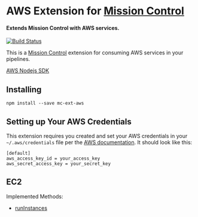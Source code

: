 # AWS Extension for [Mission Control](https://github.com/space-race/mission-control)
#### Extends Mission Control with AWS services.

[![Build Status](https://travis-ci.org/space-race/mc-ext-aws.svg?branch=master)](https://travis-ci.org/space-race/mc-ext-aws)

This is a [Mission Control](https://github.com/space-race/mission-control) extension for consuming AWS services in your pipelines.

[AWS Nodejs SDK](http://docs.aws.amazon.com/AWSJavaScriptSDK/latest/_index.html)

## Installing

```
npm install --save mc-ext-aws
```

## Setting up Your AWS Credentials

This extension requires you created and set your AWS credentials in your `~/.aws/credentials` file per the [AWS documentation](http://aws.amazon.com/sdk-for-node-js/). It should look like this:
  
    [default]
    aws_access_key_id = your_access_key
    aws_secret_access_key = your_secret_key


## EC2

Implemented Methods:

- [runInstances](http://docs.aws.amazon.com/AWSJavaScriptSDK/latest/AWS/EC2.html#runInstances-property)
